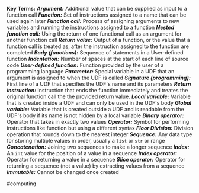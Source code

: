 **Key Terms:**
***Argument:*** Additional value that can be supplied as input to a function call
***Function:*** Set of instructions assigned to a name that can be used again later
***Function call:*** Process of assigning arguments to new variables and running the instructions assigned to a function
***Nested function call:*** Using the return of one functional call as an argument for another function call
***Return value:*** Output of a function, or the value that a function call is treated as, after the instruction assigned to the function are completed
***Body (functions):*** Sequence of statements in a User-defined function
***Indentation:*** Number of spaces at the start of each line of source code
***User-defined function:*** Function provided by the user of a programming language
***Parameter:*** Special variable in a UDF that an argument is assigned to when the UDF is called
***Signature (programming):*** First line of a UDF that specifies the UDF's name and its parameters
***Return instruction:*** Instruction that ends the function immediately and treates the original function call the the provided return value.
***Local variable:*** Variable that is created inside a UDF and can only be used in the UDF's body
***Global variable:*** Variable that is created outside a UDF and is readable from the UDF's body if its name is not hidden by a local variable
***Binary operator:*** Operator that takes in exactly two values
***Operator:*** Symbol for performing instructions like function but using a different syntax
***Floor Division:*** Division operation that rounds down to the nearest integer
***Sequence:*** Any data type for storing multiple values in order, usually a `list` or `str` or range
***Concatenation:*** Joining two sequences to make a longer sequence
***Index:*** An `int` value for the position of a value in a sequence
***Index operator:*** Operator for returning a value in a sequence
***Slice operator:*** Operator for returning a sequence (not a value) by extracting values from a sequence
***Immutable:*** Cannot be changed once created

#computing 